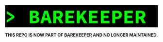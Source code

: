 [![BAREKEEPER](./barekeeper.gif)](https://github.com/jofas/BAREKEEPER)

**THIS REPO IS NOW PART OF [BAREKEEPER](https://github.com/jofas/BAREKEEPER)
AND NO LONGER MAINTAINED.**
